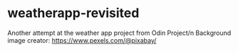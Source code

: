 # weatherapp-revisited
Another attempt at the weather app project from Odin Project/n
Background image creator: https://www.pexels.com/@pixabay/
